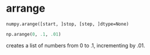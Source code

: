 # arrange

`numpy.arange([start, ]stop, [step, ]dtype=None)`

```python
np.arange(0, .1, .01)
```
creates a list of numbers from 0 to .1, incrementing by .01.
